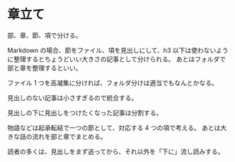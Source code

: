 # 章立て

部、章、節、項で分ける。

Markdown の場合、節をファイル、項を見出しにして、h3 以下は使わないように整理するとちょうどいい大きさの記事として分けられる。
あとはフォルダで部と章を整理するといい。

ファイル 1 つを高凝集に分ければ、フォルダ分けは適当でもなんとかなる。

見出しのない記事は小さすぎるので統合する。

見出しの下に見出しをつけたくなった記事は分割する。

物語などは起承転結で一つの節として、対応する 4 つの項で考える。
あとは大きな話の流れを部と章でまとめる。

読者の多くは、見出しをまず追ってから、それ以外を「下に」流し読みする。
